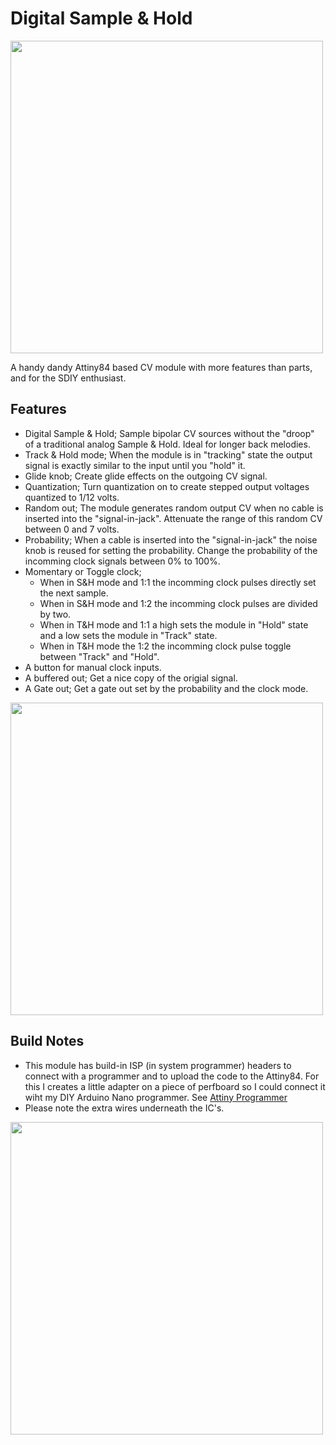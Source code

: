 # Digital Sample & Hold

<img src="https://raw.githubusercontent.com/PierreIsCoding/sdiy/main/Digital_Sample_And_Hold/IMAGES/front.png" height="500" />

A handy dandy Attiny84 based CV module with more features than parts, and for the SDIY enthusiast.

## Features
* Digital Sample & Hold; Sample bipolar CV sources without the "droop" of a traditional analog Sample & Hold. Ideal for longer back melodies.
* Track & Hold mode; When the module is in "tracking" state the output signal is exactly similar to the input until you "hold" it.
* Glide knob; Create glide effects on the outgoing CV signal.
* Quantization; Turn quantization on to create stepped output voltages quantized to 1/12 volts.
* Random out; The module generates random output CV when no cable is inserted into the "signal-in-jack". Attenuate the range of this random CV between 0 and 7 volts.
* Probability; When a cable is inserted into the "signal-in-jack" the noise knob is reused for setting the probability. Change the probability of the incomming clock signals between 0% to 100%.
* Momentary or Toggle clock; 
  * When in S&H mode and 1:1 the incomming clock pulses directly set the next sample.
  * When in S&H mode and 1:2 the incomming clock pulses are divided by two. 
  * When in T&H mode and 1:1 a high sets the module in "Hold" state and a low sets the module in "Track" state.
  * When in T&H mode the 1:2 the incomming clock pulse toggle between "Track" and "Hold".
* A button for manual clock inputs.
* A buffered out; Get a nice copy of the origial signal.
* A Gate out; Get a gate out set by the probability and the clock mode.

<img src="https://raw.githubusercontent.com/PierreIsCoding/sdiy/main/Digital_Sample_And_Hold/IMAGES/front_image.jpg" height="500"/>

## Build Notes
* This module has build-in ISP (in system programmer) headers to connect with a programmer and to upload the code to the Attiny84. For this I creates a little adapter on a piece of perfboard so I could connect it wiht my DIY Arduino Nano programmer. See [Attiny Programmer](https://github.com/PierreIsCoding/sdiy/tree/main/Attiny_Programmer)   
* Please note the extra wires underneath the IC's. 


<img src="https://raw.githubusercontent.com/PierreIsCoding/sdiy/main/Digital_Sample_And_Hold/IMAGES/programming.jpg" height="500" />



